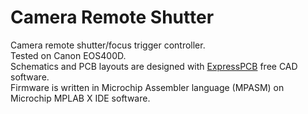 # Camera Remote Shutter
Camera remote shutter/focus trigger controller.</br>
Tested on Canon EOS400D.</br>
Schematics and PCB layouts are designed with [ExpressPCB](https://www.expresspcb.com/) free CAD software.</br>
Firmware is written in Microchip Assembler language (MPASM) on Microchip MPLAB X IDE software.
